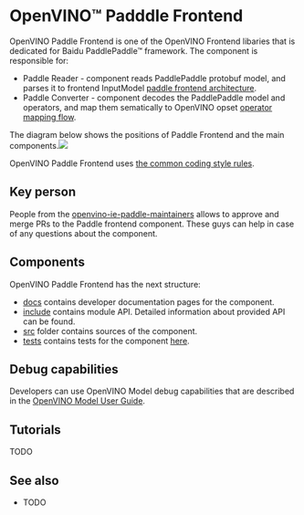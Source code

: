 # OpenVINO™ Padddle Frontend

OpenVINO Paddle Frontend is one of the OpenVINO Frontend libaries that is dedicated for Baidu PaddlePaddle™ framework. 
The component is responsible for:
 * Paddle Reader - component reads PaddlePaddle protobuf model, and parses it to frontend InputModel [paddle frontend architecture](./docs/paddle_frontend_architecture.md).
 * Paddle Converter - component decodes the PaddlePaddle model and operators, and map them sematically to OpenVINO opset [operator mapping flow](./docs/operation_mapping_flow.md).

The diagram below shows the positions of Paddle Frontend and the main components.![](./docs/img/PaddleFrontendPositioning.PNG)

OpenVINO Paddle Frontend uses [the common coding style rules](../../docs/dev/coding_style.md).

## Key person

People from the [openvino-ie-paddle-maintainers](https://github.com/orgs/openvinotoolkit/teams/openvino-ie-paddle-maintainers) allows to approve and merge PRs to the Paddle frontend component. These guys can help in case of any questions about the component.

## Components

OpenVINO Paddle Frontend has the next structure:
 * [docs](./docs) contains developer documentation pages for the component.
 * [include](./include) contains module API. Detailed information about provided API can be found.
 * [src](./src) folder contains sources of the component.
 * [tests](./tests) contains tests for the component [here](docs/tests.md).

## Debug capabilities

Developers can use OpenVINO Model debug capabilities that are described in the [OpenVINO Model User Guide](https://docs.openvino.ai/latest/openvino_docs_OV_UG_Model_Representation.html#model-debug-capabilities).

## Tutorials
  TODO

## See also
 * TODO
